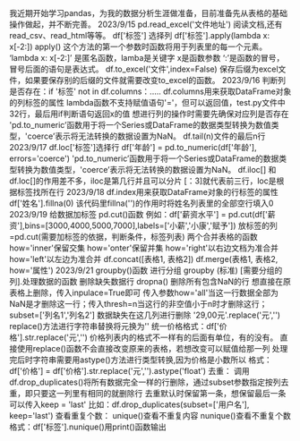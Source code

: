 我近期开始学习pandas，为我的数据分析生涯做准备，目前准备先从表格的基础操作做起，并不断完善。
                                                  2023/9/15
pd.read_excel('文件地址') 阅读文档,还有read_csv、read_html等等。
df['标签'] 选择列
df['标签'].apply(lambda x: x[-2:])
apply() 这个方法的第一个参数时函数将用于列表里的每一个元素。 ‘lambda x: x[-2:]’ 是匿名函数，lamba是关键字 x是函数参数 ‘:’是函数的冒号，冒号后面的语句是表达式。
df.to_excel('文件',index=False) 保存后缀为excel文件，如果要保存别的后缀的文件就需要改变to_excel的函数。
                                                  2023/9/16
判断列是否存在：if '标签' not in df.columns：..... df.columns用来获取DataFrame对象的列标签的属性
lambda函数不支持赋值语句'='，但可以返回值，test.py文件中32行，最后用if判断语句返回x的值
想进行列的操作时需要先确保对应列是否存在
'pd.to_numeric’函数用于将一个Series或DataFrame的数据类型转换为数值类型，'coerce’表示将无法转换的数据设置为NaN。
df.tail(n)文件的最后n行
                                                  2023/9/17
df.loc['标签']选择行
df['年龄'] = pd.to_numeric(df['年龄'], errors='coerce') 'pd.to_numeric’函数用于将一个Series或DataFrame的数据类型转换为数值类型，'coerce’表示将无法转换的数据设置为NaN。
df.iloc[] 和 df.loc[]的作用差不多，iloc是第几行并且可以分片 [：3]就代表前三行，loc是根据标签找所在行
                                                  2023/9/18
df.index用来获取DataFrame对象的行标签的属性
df['姓名'].fillna(0) 该代码里fillna('')的作用时将姓名列表里的全部空行填入0
                                                  2023/9/19
给数据加标签 pd.cut()函数
  例如：df['薪资水平'] = pd.cut(df['薪资'],bins=[3000,4000,5000,7000],labels=['小薪','小康','赋予'])
    放标签的列=pd.cut(需要加标签的依据，判断条件，标签列表)
两个合并表格的函数  how='inner'保留交集 how='onter'保留并集 how='right'以右边文档为准合并 how='left'以左边为准合并
df.concat([表格1, 表格2])    df.merge(表格1, 表格2, how='属性')
                                                  2023/9/21
groupby()函数 进行分组    groupby (标准) [需要分组的列].处理数据的函数
  删除缺失数据行 dropna() 删除所有包含NaN的行 想直接在原表格上删除，传入inpulace=True即可
  传入参数how='all'当这一行数据全部为NaN是才删除这一行；传入thresh=n当这行的非空值小于n时才删除这行；
  subset=['列名1','列名2'] 数据缺失在这几列进行删除
'29,00元'.replace('元','') replace()方法进行字符串替换将元换为''
  统一价格格式：df['价格'].str.replace('元','') 价格列表内的格式不一样有的后面有单位，有的没有。
  直接使用replace()函数不会直接改变原来的表格，若想改变可以赋值给那一列
  处理完后时字符串需要用astype()方法进行类型转换,因为价格是小数所以 
  格式：df['价格'] = df['价格'].str.replace('元','').astype('float')
去重：
  调用df.drop_duplicates()将所有数据完全一样的行删除，通过subset参数指定按列去重，即只要这一列里有相同的就删除行
  去重默认时保留第一条，想保留最后一条可以传入keep = 'last' 比如：df.drop_duplicates(subset=['用户名'], keep='last')
查看重复个数：
  unique()查看不重复内容 nunique()查看不重复个数
  格式：df['标签'].nunique()用print()函数输出
